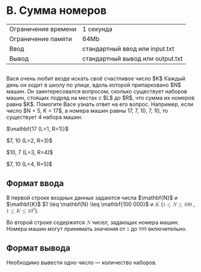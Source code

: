<div class="problem-statement">
   <div class="header">
      <h1 class="title">B. Сумма номеров</h1>
      <table>
         <tr class="time-limit">
            <td class="property-title">Ограничение времени</td>
            <td>1&nbsp;секунда</td>
         </tr>
         <tr class="memory-limit">
            <td class="property-title">Ограничение памяти</td>
            <td>64Mb</td>
         </tr>
         <tr class="input-file">
            <td class="property-title">Ввод</td>
            <td colspan="1">стандартный ввод или input.txt</td>
         </tr>
         <tr class="output-file">
            <td class="property-title">Вывод</td>
            <td colspan="1">стандартный вывод или output.txt</td>
         </tr>
      </table>
   </div>
   <h2></h2>
   <div class="legend"> Вася очень любит везде искать своё счастливое число $K$
      Каждый день он ходит в школу по улице, вдоль которой припарковано $N$ машин. Он заинтересовался вопросом, сколько существует наборов машин, стоящих подряд на местах с $L$ до $R$, что сумма их номеров равна $K$.
      Помогите Васе узнать ответ на его вопрос.
      Например, если число $N = 5, K = 17$, а номера машин равны 17, 7, 10, 7, 10, то существует 4 набора машин:
      <p>$\mathbf{17 (L=1, R=1)}$</p>
      <p>$7, 10 (L=2, R=3)$</p>
      <p>$10, 7 (L=3, R=4)$</p>
      <p>$7, 10 (L=4, R=5)$</p>

   </div>
   <h2>Формат ввода</h2>
   <div class="input-specification"> В первой строке входных данных задаются числа $\mathbf{N}$ и $\mathbf{K}$ $1 \leq \mathbf{N} \leq \mathbf{100 000}$
      и <!--l. 60--><math display="inline" style="text-indent: 0em;" xmlns="http://www.w3.org/1998/Math/MathML"><mi>K</mi></math>
      (<!--l. 60--><math display="inline" style="text-indent: 0em;" xmlns="http://www.w3.org/1998/Math/MathML"><mn>1</mn> <mo>≤</mo>
      <mi>N</mi> <mo>≤</mo> <mn>1</mn><mn>0</mn><mn>0</mn><mspace width="0.3em"><mn>0</mn><mn>0</mn><mn>0</mn></mspace></math>,
      <!--l. 60--><math display="inline" style="text-indent: 0em;" xmlns="http://www.w3.org/1998/Math/MathML"><mn>1</mn> <mo>≤</mo>
      <mi>K</mi> <mo>≤</mo> <mn>1</mn><msup><mrow><mn>0</mn></mrow><mrow><mn>9</mn></mrow></msup></math>). <!--l. 62-->
      <p style="text-indent: 0em;">Во второй строке содержится <!--l. 62--><math display="inline" style="text-indent: 0em;" xmlns="http://www.w3.org/1998/Math/MathML"><mi>N</mi></math>
      чисел, задающих номера машин. Номера машин могут принимать значения от <!--l. 62--><math display="inline" style="text-indent:
      0em;" xmlns="http://www.w3.org/1998/Math/MathML"><mn>1</mn></math> до <!--l. 62--><math display="inline" style="text-indent:
      0em;" xmlns="http://www.w3.org/1998/Math/MathML"><mn>9</mn><mn>9</mn><mn>9</mn></math> включительно. </p>

   </div>
   <h2>Формат вывода</h2>
   <div class="output-specification"> Необходимо вывести одно число&nbsp;— количество наборов. </div>
